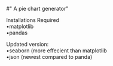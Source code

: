 #" A pie chart generator"

Installations Required  
•matplotlib  
•pandas

Updated version:  
•seaborn (more effecient than matplotlib  
•json (newest compared to panda)
